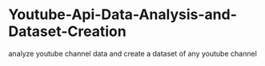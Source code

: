 # Youtube-Api-Data-Analysis-and-Dataset-Creation
analyze youtube channel data and create a dataset of any youtube channel
